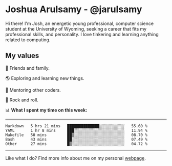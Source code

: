 # Joshua Arulsamy - @jarulsamy

Hi there! I'm Josh, an energetic young professional, computer science student at the University of Wyoming, seeking a career that fits my professional skills, and personality. I love tinkering and learning anything related to computing.

## My values

:yellow_heart: Friends and family.

:earth_americas: Exploring and learning new things.

:book: Mentoring other coders.

:guitar: Rock and roll.

:bar_chart: **What I spent my time on this week:**

------
<!--START_SECTION:waka-->
```text
Markdown   5 hrs 21 mins   ██████████████░░░░░░░░░░░   55.60 % 
YAML       1 hr 8 mins     ███░░░░░░░░░░░░░░░░░░░░░░   11.94 % 
Makefile   50 mins         ██▒░░░░░░░░░░░░░░░░░░░░░░   08.70 % 
Bash       43 mins         ██░░░░░░░░░░░░░░░░░░░░░░░   07.49 % 
Other      27 mins         █▒░░░░░░░░░░░░░░░░░░░░░░░   04.72 % 
```
<!--END_SECTION:waka-->
------

Like what I do? Find more info about me on my personal [webpage](https://arulsamy.me).
